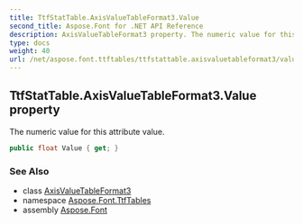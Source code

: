 ```yaml
---
title: TtfStatTable.AxisValueTableFormat3.Value
second_title: Aspose.Font for .NET API Reference
description: AxisValueTableFormat3 property. The numeric value for this attribute value
type: docs
weight: 40
url: /net/aspose.font.ttftables/ttfstattable.axisvaluetableformat3/value/
---
```

## TtfStatTable.AxisValueTableFormat3.Value property

The numeric value for this attribute value.

```csharp
public float Value { get; }
```

### See Also

* class [AxisValueTableFormat3](../)
* namespace [Aspose.Font.TtfTables](../../ttfstattable.axisvaluetableformat3/)
* assembly [Aspose.Font](../../../)


